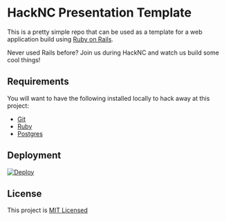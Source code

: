 # HackNC Presentation Template

This is a pretty simple repo that can be used as a template for a web application build using [Ruby on Rails](https://rubyonrails.org/).

Never used Rails before? Join us during HackNC and watch us build some cool things!

## Requirements

You will want to have the following installed locally to hack away at this project:
- [Git](https://git-scm.com/downloads)
- [Ruby](https://www.ruby-lang.org/en/documentation/installation/)
- [Postgres](https://www.postgresql.org/download/)

## Deployment
[![Deploy](https://www.herokucdn.com/deploy/button.svg)](https://heroku.com/deploy?template=https://github.com/jarydkrish/hack-nc-demo)

## License

This project is [MIT Licensed](./LICENSE.md)

